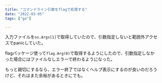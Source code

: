 ```yaml
---
title: "コマンドライン引数をflagで処理する"
date: "2022-03-05"
tags: ["go"]

---
```


入力ファイルを`os.Args[1]`で取得していたので、引数指定しないと範囲外アクセスでpanicしていた。

flagパッケージ使って`flag.Arg(0)`で取得するようにしたので、引数指定しなかった場合にはファイルなしエラーで終わるようになった。

もっと親切にするなら、エラー終了ではなくヘルプ表示にするのが良いのだろうけど、それはまた余裕があるときにでも。
